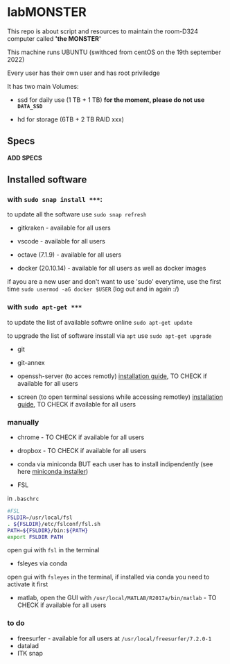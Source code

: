 # labMONSTER

This repo is about script and resources to maintain the room-D324 computer called **'the MONSTER'**

This machine runs UBUNTU (swithced from centOS on the 19th september 2022)

Every user has their own user and has root priviledge

It has two main Volumes:

- ssd for daily use (1 TB + 1 TB) **for the moment, please do not use `DATA_SSD`**

- hd for storage (6TB + 2 TB RAID xxx)

## Specs

**ADD SPECS**

## Installed software

### with `sudo snap install ***`:

to update all the software use `sudo snap refresh` 

* gitkraken - available for all users

* vscode - available for all users

* octave (7.1.9) - available for all users

* docker (20.10.14) - available for all users as well as docker images

if ayou are a new user and don't want to use 'sudo' everytime, use the first time `sudo usermod -aG docker $USER` (log out and in again :/)

### with `sudo apt-get ***`

to update the list of available softwre online `sudo apt-get update`

to upgrade the list of software insstall via `apt` use `sudo apt-get upgrade`

* git

* git-annex

* openssh-server (to acces remotly) [installation guide](https://linuxize.com/post/how-to-enable-ssh-on-ubuntu-18-04/), TO CHECK if available for all users

* screen (to open terminal sessions while accessing remotley) [installation guide](https://linuxize.com/post/how-to-use-linux-screen/), TO CHECK if available for all users

### manually

* chrome - TO CHECK if available for all users

* dropbox - TO CHECK if available for all users

* conda via miniconda BUT each user has to install indipendently (see here [miniconda installer](https://docs.conda.io/en/latest/miniconda.html))

* FSL

in `.baschrc`
```bash
#FSL
FSLDIR=/usr/local/fsl
. ${FSLDIR}/etc/fslconf/fsl.sh
PATH=${FSLDIR}/bin:${PATH}
export FSLDIR PATH
```
open gui with `fsl` in the terminal

* fsleyes via conda

open gui with `fsleyes` in the terminal, if installed via conda you need to activate it first

* matlab, open the GUI with `/usr/local/MATLAB/R2017a/bin/matlab` - TO CHECK if available for all users

### to do
* freesurfer - available for all users at `/usr/local/freesurfer/7.2.0-1`
* datalad
* ITK snap